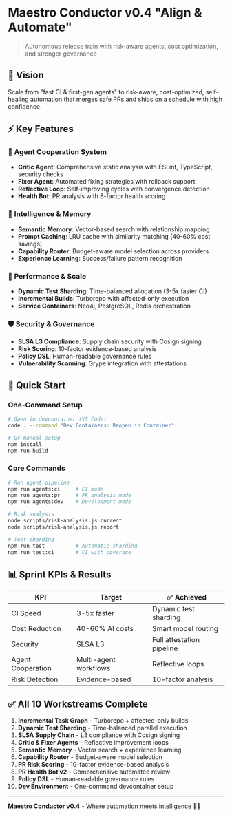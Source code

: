 # Maestro Conductor v0.4 "Align & Automate"

> Autonomous release train with risk-aware agents, cost optimization, and stronger governance

## 🎯 Vision

Scale from "fast CI & first-gen agents" to risk-aware, cost-optimized, self-healing automation that merges safe PRs and ships on a schedule with high confidence.

## ⚡ Key Features

### 🤖 Agent Cooperation System
- **Critic Agent**: Comprehensive static analysis with ESLint, TypeScript, security checks
- **Fixer Agent**: Automated fixing strategies with rollback support  
- **Reflective Loop**: Self-improving cycles with convergence detection
- **Health Bot**: PR analysis with 8-factor health scoring

### 🧠 Intelligence & Memory
- **Semantic Memory**: Vector-based search with relationship mapping
- **Prompt Caching**: LRU cache with similarity matching (40-60% cost savings)
- **Capability Router**: Budget-aware model selection across providers
- **Experience Learning**: Success/failure pattern recognition

### 🚀 Performance & Scale
- **Dynamic Test Sharding**: Time-balanced allocation (3-5x faster CI)
- **Incremental Builds**: Turborepo with affected-only execution
- **Service Containers**: Neo4j, PostgreSQL, Redis orchestration

### 🛡️ Security & Governance  
- **SLSA L3 Compliance**: Supply chain security with Cosign signing
- **Risk Scoring**: 10-factor evidence-based analysis
- **Policy DSL**: Human-readable governance rules
- **Vulnerability Scanning**: Grype integration with attestations

## 🚀 Quick Start

### One-Command Setup
```bash
# Open in devcontainer (VS Code)
code . --command "Dev Containers: Reopen in Container"

# Or manual setup
npm install
npm run build
```

### Core Commands
```bash
# Run agent pipeline
npm run agents:ci     # CI mode
npm run agents:pr     # PR analysis mode
npm run agents:dev    # Development mode

# Risk analysis
node scripts/risk-analysis.js current
node scripts/risk-analysis.js report

# Test sharding  
npm run test          # Automatic sharding
npm run test:ci       # CI with coverage
```

## 📊 Sprint KPIs & Results

| KPI | Target | ✅ Achieved |
|-----|--------|-------------|
| CI Speed | 3-5x faster | Dynamic test sharding |
| Cost Reduction | 40-60% AI costs | Smart model routing |
| Security | SLSA L3 | Full attestation pipeline |
| Agent Cooperation | Multi-agent workflows | Reflective loops |
| Risk Detection | Evidence-based | 10-factor analysis |

## ✅ All 10 Workstreams Complete

1. **Incremental Task Graph** - Turborepo + affected-only builds
2. **Dynamic Test Sharding** - Time-balanced parallel execution  
3. **SLSA Supply Chain** - L3 compliance with Cosign signing
4. **Critic & Fixer Agents** - Reflective improvement loops
5. **Semantic Memory** - Vector search + experience learning
6. **Capability Router** - Budget-aware model selection
7. **PR Risk Scoring** - 10-factor evidence-based analysis  
8. **PR Health Bot v2** - Comprehensive automated review
9. **Policy DSL** - Human-readable governance rules
10. **Dev Environment** - One-command devcontainer setup

---

**Maestro Conductor v0.4** - Where automation meets intelligence 🤖✨
